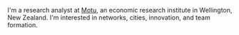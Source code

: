 I'm a research analyst at [Motu](https://motu.nz), an economic research institute in Wellington, New Zealand.
I'm interested in networks, cities, innovation, and team formation.
